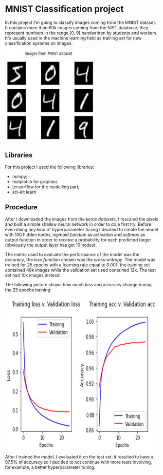 # MNIST Classification project

In this project I'm going to classify images coming from the MNIST dataset. It contains more than 60k images coming from the NIST database, they represent numbers in the range [0, 9] handwritten by students and workers. It's usually used in the machine learning field as training set for new classification systems on images.

<img src="https://github.com/dav7deRouge/Portfolio-projects/blob/main/MNIST%20classification/images/mnist-examples.png" alt="" width="300" height="300" />

## Libraries
For this project I used the following libraries:
* numpy;
* matplotlib for graphics
* tensorflow for the modelling part;
* sci-kit learn

## Procedure
After I downloaded the images from the *keras datasets*, I rescaled the pixels and built a simple shallow neural network in order to do a first try. Before even doing any kind of hyperparameter tuning I decided to create the model with 100 hidden nodes, *sigmoid function* as activation and *softmax* as output function in order to receive a probability for each predicted target (obviously the output layer has got 10 nodes).

The metric used to evaluate the performance of the model was the *accuracy*, the *loss function* chosen was the *cross-entropy*.
The model was trained for 25 epochs with a learning rate equal to 0.001; the training set contained 48k images while the validation set used contained 12k. The test set had 10k images instead.

The following picture shows how much *loss* and accuracy change during the 25 epochs training:

<img src="https://github.com/dav7deRouge/Portfolio-projects/blob/main/MNIST%20classification/images/mnist-training-graphs.png" alt="" width="500" height="500" />

After I trained the model, I evaluated it on the test set; it resulted to have a 97.5% of accuracy so I decided to not continue with more tests involving, for example, a better hyperparameter tuning.

